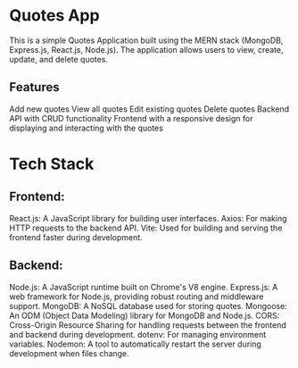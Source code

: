 # Quotes App
This is a simple Quotes Application built using the MERN stack (MongoDB, Express.js, React.js, Node.js). The application allows users to view, create, update, and delete quotes.

## Features
Add new quotes
View all quotes
Edit existing quotes
Delete quotes
Backend API with CRUD functionality
Frontend with a responsive design for displaying and interacting with the quotes

# Tech Stack
## Frontend:
React.js: A JavaScript library for building user interfaces.
Axios: For making HTTP requests to the backend API.
Vite: Used for building and serving the frontend faster during development.

## Backend:
Node.js: A JavaScript runtime built on Chrome's V8 engine.
Express.js: A web framework for Node.js, providing robust routing and middleware support.
MongoDB: A NoSQL database used for storing quotes.
Mongoose: An ODM (Object Data Modeling) library for MongoDB and Node.js.
CORS: Cross-Origin Resource Sharing for handling requests between the frontend and backend during development.
dotenv: For managing environment variables.
Nodemon: A tool to automatically restart the server during development when files change.